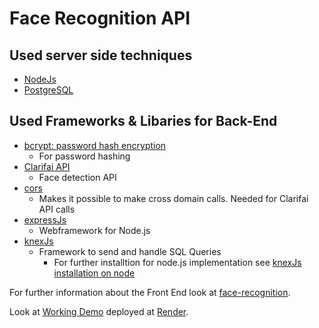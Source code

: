 # Face Recognition API


## Used server side techniques
* [NodeJs](https://nodejs.org/en/) 
* [PostgreSQL](https://www.postgresql.org/)

## Used Frameworks & Libaries for Back-End
* [bcrypt: password hash encryption](https://www.npmjs.com/package/bcrypt)
	* For password hashing
* [Clarifai API](https://www.clarifai.com/models/face-detection-image-recognition-model-a403429f2ddf4b49b307e318f00e528b-detection)
	* Face detection API 
* [cors](https://www.npmjs.com/package/cors)
	* Makes it possible to make cross domain calls. Needed for Clarifai API calls
* [expressJs](http://expressjs.com/de/)
	* Webframework for Node.js
* [knexJs](http://knexjs.org/)
	* Framework to send and handle SQL Queries
		* For further installtion for node.js implementation see [knexJs installation on node](http://knexjs.org/#Installation-node)


For further information about the Front End look at [face-recognition](https://github.com/KyleHek/face-recognition).	

Look at [Working Demo](https://face-recognition-dsag.onrender.com) deployed at [Render](https://www.render.com).
